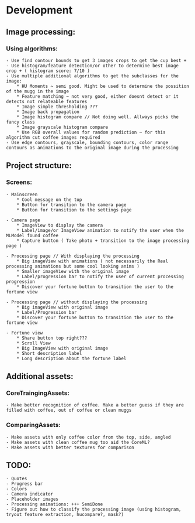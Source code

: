 #  Development

## Image processing: 

### Using algorithms:
    - Use find contour bounds to get 3 images crops to get the cup best +
    - Use histogram/feature detection/or other to determine best image crop + ( histogram score: 7/10 )
    - Use multiple additional algorithms to get the subclasses for the image:
        * HU Moments ~ semi good. Might be used to determine the possition of the mugg in the image
        * Feature matching ~ not very good, either doesnt detect or it detects not relateable features
        * Image simple thresholding ??? 
        * Image back propagation
        * Image histogram compare // Not doing well. Allways picks the fancy class
        * Image grayscale histogram compare
        * Use RGB overall values for random prediction ~ for this algorithm cut coffee images required
    - Use edge contours, grayscale, bounding contours, color range contours as animations to the original image during the processing 

## Project structure:

### Screens:
    - Mainscreen
        * Cool message on the top
        * Button for transition to the camera page
        * Button for transition to the settings page
        
    - Camera page
        * ImageView to display the camera
        * Label/image/or ImageView animation to notify the user when the MLModel found coffee
        * Capture button ( Take photo + transition to the image processing page )
        
    - Processing page // With displaying the processing
        * Big imageView with animations ( not necessarily the Real processing animations but some cool looking anims )
        * Smaller imageView with the original image
        * Label/progression bar to notify the user of current processing progression
        * Discover your fortune button to transition the user to the fortune view
        
    - Processing page // without displaying the processing
        * Big imageView with original image
        * Label/Progression bar
        * Discover your fortune button to transition the user to the fortune view
        
    - Fortune view 
        * Share button top right???
        * Scroll View
        * Big ImageView with original image
        * Short description label
        * Long description about the fortune label

## Additional assets:

### CoreTraingingAssets:
    - Make better recognition of coffee. Make a better guess if they are filled with coffee, out of coffee or clean muggs

### ComparingAssets:
    - Make assets with only coffee color from the top, side, angled
    - Make assets with clean coffee mug too aid the CoreML?
    - Make assets with better textures for comparison


## TODO:
    - Quotes
    - Progress bar
    - Colors
    - Camera indicator
    - Placeholder images
    - Processing animations: +++ SemiDone
    - Figure out how to classify the processing image (using histogram, tryout feature extraction, hucompare?, mask?)
